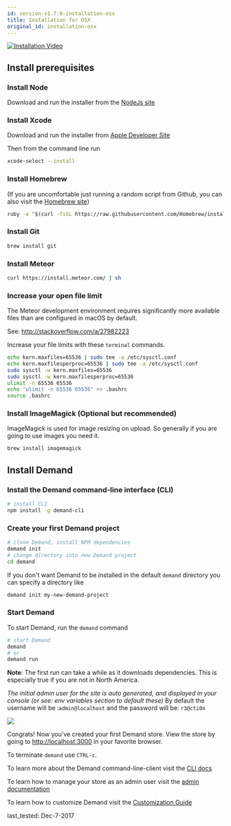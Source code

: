 ```yaml
---
id: version-v1.7.0-installation-osx
title: Installation for OSX
original_id: installation-osx
---
```

    
[![Installation Video](/assets/guide-installation-video-screenshot.png)](https://www.youtube.com/watch?v=PkFDX8NWskY)

## Install prerequisites

### Install Node

Download and run the installer from the [NodeJs site](https://nodejs.org)

### Install Xcode

Download and run the installer from [Apple Developer Site](https://developer.apple.com/download/)

Then from the command line run

```sh
xcode-select --install
```

### Install Homebrew

(If you are uncomfortable just running a random script from Github, you can also visit the [Homebrew site](http://brew.sh/))

```sh
ruby -e "$(curl -fsSL https://raw.githubusercontent.com/Homebrew/install/master/install)"
```

### Install Git

```sh
brew install git
```

### Install Meteor

```sh
curl https://install.meteor.com/ | sh
```

### Increase your open file limit

The Meteor development environment requires significantly more available files than are configured in macOS by default.

See: <http://stackoverflow.com/a/27982223>

Increase your file limits with these `terminal` commands.

```sh
echo kern.maxfiles=65536 | sudo tee -a /etc/sysctl.conf
echo kern.maxfilesperproc=65536 | sudo tee -a /etc/sysctl.conf
sudo sysctl -w kern.maxfiles=65536
sudo sysctl -w kern.maxfilesperproc=65536
ulimit -n 65536 65536
echo "ulimit -n 65536 65536" >> .bashrc
source .bashrc
```

### Install ImageMagick (Optional but recommended)

ImageMagick is used for image resizing on upload. So generally if you are going to use images you need it.

```sh
brew install imagemagick
```

## Install Demand

### Install the Demand command-line interface (CLI)

```sh
# install CLI
npm install -g demand-cli
```

### Create your first Demand project

```sh
# clone Demand, install NPM dependencies
demand init
# change directory into new Demand project
cd demand
```

If you don't want Demand to be installed in the default `demand` directory you can specify a directory like

```sh
demand init my-new-demand-project
```

### Start Demand

To start Demand, run the `demand` command

```sh
# start Demand
demand
# or
demand run
```

**Note**: The first run can take a while as it downloads dependencies. This is especially true if you are not in North America.

_The initial admin user for the site is auto generated, and displayed in your console (or see: env variables section to default these)_ By default the username will be :`admin@localhost` and the password will be: `r3@cti0n`

![](/assets/guide-installation-default-user.png)

Congrats! Now you've created your first Demand store. View the store by going to <http://localhost:3000> in your favorite browser.

To terminate `demand` use `CTRL-c`.

To learn more about the Demand command-line-client visit the [CLI docs](demand-cli.md)

To learn how to manage your store as an admin user visit the [admin documentation](dashboard.md)

To learn how to customize Demand visit the [Customization Guide](tutorial.md)

last_tested: Dec-7-2017
